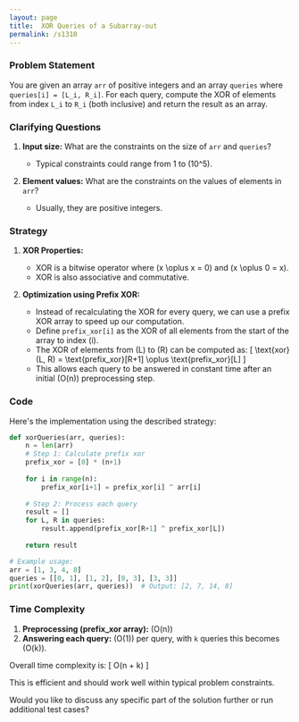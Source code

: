 ```yaml
---
layout: page
title:  XOR Queries of a Subarray-out
permalink: /s1310
---
```


### Problem Statement

You are given an array `arr` of positive integers and an array `queries` where `queries[i] = [L_i, R_i]`. For each query, compute the XOR of elements from index `L_i` to `R_i` (both inclusive) and return the result as an array.

### Clarifying Questions

1. **Input size:** What are the constraints on the size of `arr` and `queries`?
   - Typical constraints could range from 1 to \(10^5\).

2. **Element values:** What are the constraints on the values of elements in `arr`?
   - Usually, they are positive integers.

### Strategy

1. **XOR Properties:**
   - XOR is a bitwise operator where \(x \oplus x = 0\) and \(x \oplus 0 = x\).
   - XOR is also associative and commutative.

2. **Optimization using Prefix XOR:**
   - Instead of recalculating the XOR for every query, we can use a prefix XOR array to speed up our computation.
   - Define `prefix_xor[i]` as the XOR of all elements from the start of the array to index \(i\).
   - The XOR of elements from \(L\) to \(R\) can be computed as:
     \[
     \text{xor}(L, R) = \text{prefix\_xor}[R+1] \oplus \text{prefix\_xor}[L]
     \]
   - This allows each query to be answered in constant time after an initial \(O(n)\) preprocessing step.

### Code

Here's the implementation using the described strategy:

```python
def xorQueries(arr, queries):
    n = len(arr)
    # Step 1: Calculate prefix xor
    prefix_xor = [0] * (n+1)
    
    for i in range(n):
        prefix_xor[i+1] = prefix_xor[i] ^ arr[i]
    
    # Step 2: Process each query
    result = []
    for L, R in queries:
        result.append(prefix_xor[R+1] ^ prefix_xor[L])
    
    return result

# Example usage:
arr = [1, 3, 4, 8]
queries = [[0, 1], [1, 2], [0, 3], [3, 3]]
print(xorQueries(arr, queries))  # Output: [2, 7, 14, 8]
```

### Time Complexity

1. **Preprocessing (prefix_xor array):** \(O(n)\)
2. **Answering each query:** \(O(1)\) per query, with `k` queries this becomes \(O(k)\).

Overall time complexity is:
\[ O(n + k) \]

This is efficient and should work well within typical problem constraints.

Would you like to discuss any specific part of the solution further or run additional test cases?